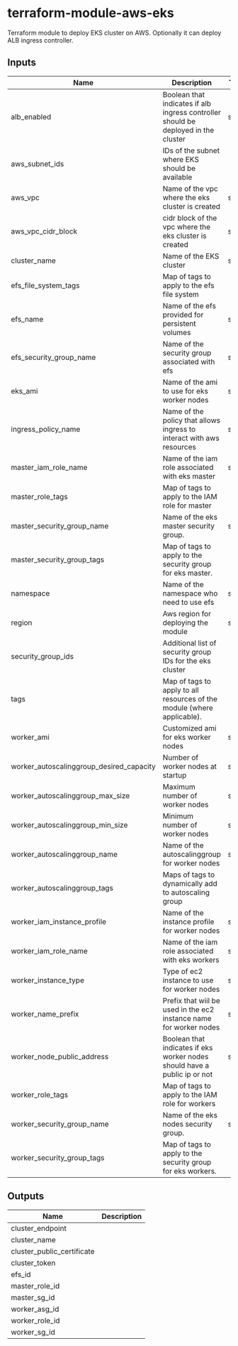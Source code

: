 # terraform-module-aws-eks

Terraform module to deploy EKS cluster on AWS.
Optionally it can deploy ALB ingress controller.

<!-- BEGINNING OF PRE-COMMIT-TERRAFORM DOCS HOOK -->
## Inputs

| Name | Description | Type | Default | Required |
|------|-------------|:----:|:-----:|:-----:|
| alb\_enabled | Boolean that indicates if alb ingress controller should be deployed in the cluster | string | `"false"` | no |
| aws\_subnet\_ids | IDs of the subnet where EKS should be available | list | `[]` | no |
| aws\_vpc | Name of the vpc where the eks cluster is created | string | n/a | yes |
| aws\_vpc\_cidr\_block | cidr block of the vpc where the eks cluster is created | string | n/a | yes |
| cluster\_name | Name of the EKS cluster | string | n/a | yes |
| efs\_file\_system\_tags | Map of tags to apply to the efs file system | map | `{}` | no |
| efs\_name | Name of the efs provided for persistent volumes | string | n/a | yes |
| efs\_security\_group\_name | Name of the security group associated with efs | string | n/a | yes |
| eks\_ami | Name of the ami to use for eks worker nodes | string | `"amazon-eks-node-1.13*"` | no |
| ingress\_policy\_name | Name of the policy that allows ingress to interact with aws resources | string | n/a | yes |
| master\_iam\_role\_name | Name of the iam role associated with eks master | string | n/a | yes |
| master\_role\_tags | Map of tags to apply to the IAM role for master | map | `{}` | no |
| master\_security\_group\_name | Name of the eks master security group. | string | `"aws-sg-eks-master"` | no |
| master\_security\_group\_tags | Map of tags to apply to the security group for eks master. | map | `{}` | no |
| namespace | Name of the namespace who need to use efs | string | `"default"` | no |
| region | Aws region for deploying the module | string | n/a | yes |
| security\_group\_ids | Additional list of security group IDs for the eks cluster | list | `[]` | no |
| tags | Map of tags to apply to all resources of the module \(where applicable\). | map | `{}` | no |
| worker\_ami | Customized ami for eks worker nodes | string | `""` | no |
| worker\_autoscalinggroup\_desired\_capacity | Number of worker nodes at startup | string | `"2"` | no |
| worker\_autoscalinggroup\_max\_size | Maximum number of worker nodes | string | `"5"` | no |
| worker\_autoscalinggroup\_min\_size | Minimum number of worker nodes | string | `"2"` | no |
| worker\_autoscalinggroup\_name | Name of the autoscalinggroup for worker nodes | string | n/a | yes |
| worker\_autoscalinggroup\_tags | Maps of tags to dynamically add to autoscaling group | list | `[]` | no |
| worker\_iam\_instance\_profile | Name of the instance profile for worker nodes | string | n/a | yes |
| worker\_iam\_role\_name | Name of the iam role associated with eks workers | string | n/a | yes |
| worker\_instance\_type | Type of ec2 instance to use for worker nodes | string | n/a | yes |
| worker\_name\_prefix | Prefix that wiil be used in the ec2 instance name for worker nodes | string | n/a | yes |
| worker\_node\_public\_address | Boolean that indicates if eks worker nodes should have a public ip or not | string | `"false"` | no |
| worker\_role\_tags | Map of tags to apply to the IAM role for workers | map | `{}` | no |
| worker\_security\_group\_name | Name of the eks nodes security group. | string | `"aws-sg-eks-nodes"` | no |
| worker\_security\_group\_tags | Map of tags to apply to the security group for eks workers. | map | `{}` | no |

## Outputs

| Name | Description |
|------|-------------|
| cluster\_endpoint |  |
| cluster\_name |  |
| cluster\_public\_certificate |  |
| cluster\_token |  |
| efs\_id |  |
| master\_role\_id |  |
| master\_sg\_id |  |
| worker\_asg\_id |  |
| worker\_role\_id |  |
| worker\_sg\_id |  |

<!-- END OF PRE-COMMIT-TERRAFORM DOCS HOOK -->
